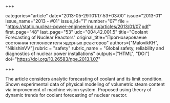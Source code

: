 +++

categories="article"
date="2013-05-29T01:17:53+03:00"
issue="2013-01"
issue_name="2013 - #01"
issue_id="1"
number="07"
file = "https://static.nuclear-power-engineering.ru/articles/2013/01/07.pdf"
first_page="48"
last_page="53"
udc="004.42.001.5"
title="Coolant Forecasting of Nuclear Reactors"
original_title="Прогнозирование состояния теплоносителя ядерных реакторов"
authors=["MalovikKH", "NikishinVV"]
rubric = "safety"
rubric_name = "Global safety, reliability and diagnostics of nuclear power installations"
outputs=["HTML", "DOI"]
doi="https://doi.org/10.26583/npe.2013.1.07"

+++

The article considers analytic forecasting of coolant and its limit condition. Shown experimental data of physical modeling of volumetric steam content via improvement of machine vision system. Proposed using theory of dynamic trends for coolant forecasting of nuclear reactor.